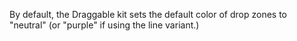 By default, the Draggable kit sets the default color of drop zones to "neutral" (or "purple" if using the line variant.)